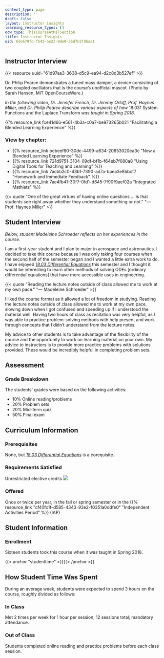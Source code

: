 ```yaml
---
content_type: page
description: ''
draft: false
layout: instructor_insights
learning_resource_types: []
ocw_type: ThisCourseAtMITSection
title: Instructor Insights
uid: 6de678fd-f542-ae23-9de0-55d7b2f9baa1
---
```

## Instructor Interview

{{< resource uuid="61d97aa3-3638-d5c9-ea94-d2c8d3b527ef" >}}

Dr. Philip Pearce demonstrates a tuned mass damper, a device consisting of two coupled oscillators that is the course’s unofficial mascot. (Photo by Sarah Hansen, MIT OpenCourseWare.)

*In the following video, Dr. Jennifer French, Dr. Jeremy Orloff, Prof. Haynes Miller, and Dr. Philip Pearce describe various aspects of how* 18.031 System Functions and the Laplace Transform *was taught in Spring 2018*.

{{% resource_link fce41d66-e561-4b3a-c0a7-be973265b021 "Facilitating a Blended Learning Experience" %}}

### View by chapter:

- {{% resource_link bcbeef60-30dc-4499-a634-20853020ea3c "Now a Blended Learning Experience" %}}
- {{% resource_link 721d9751-3104-09df-bf1b-f64eb7f080a8 "Using Digital Tools for Teaching and Learning" %}}
- {{% resource_link 7acbb2c0-43b1-7390-ad7a-baea3e8bbcf7 "Homework and Immediate Feedback" %}}
- {{% resource_link 7ae4fb41-30f7-0fd1-d645-7f90f9aef02a "Integrated Mathlets" %}}

{{< quote "One of the great virtues of having online questions … is that students see right away whether they understand something or not." "— Prof. Haynes Miller" >}}

## Student Interview

*Below, student Madeleine Schroeder reflects on her experiences in the course*.

I am a first-year student and I plan to major in aerospace and astronautics. I decided to take this course because I was only taking four courses when the second half of the semester began and I wanted a little extra work to do. I have enjoyed [*18.03 Differential Equations*](/courses/18-03sc-differential-equations-fall-2011) this semester and I thought it would be interesting to learn other methods of solving ODEs \[ordinary differential equations\] that have more accessible uses in engineering.

{{< quote "Reading the lecture notes outside of class allowed me to work at my own pace." "— Madeleine Schroeder" >}}

I liked the course format as it allowed a lot of freedom in studying. Reading the lecture notes outside of class allowed me to work at my own pace, slowing down when I got confused and speeding up if I understood the material well. Having two hours of class as recitation was very helpful, as I was able to practice problem-solving methods with help present and work through concepts that I didn’t understand from the lecture notes.

My advice to other students is to take advantage of the flexibility of the course and the opportunity to work on learning material on your own. My advice to instructors is to provide more practice problems with solutions provided. These would be incredibly helpful in completing problem sets.

## Assessment

### Grade Breakdown

The students' grades were based on the following activities:

- 10% Online reading/problems
- 20% Problem sets
- 20% Mid-term quiz
- 50% Final exam

## Curriculum Information

### Prerequisites

None, but [*18.03 Differential Equations*](/courses/18-03-differential-equations-spring-2010) is a corequisite.

### Requirements Satisfied

Unrestricted elective credits ![](/images/educator/icon-question-unrestrict.png)

### Offered

Once or twice per year, in the fall or spring semester or in the {{% resource_link "cf40fc1f-d585-4343-93e2-f0351a0ddfe0" "Independent Activities Period" %}} (IAP)

## Student Information

### Enrollment

Sixteen students took this course when it was taught in Spring 2018.

{{< anchor "studenttime" >}}{{< /anchor >}}

## How Student Time Was Spent

During an average week, students were expected to spend 3 hours on the course, roughly divided as follows:

### In Class

Met 2 times per week for 1 hour per session; 12 sessions total; mandatory attendance.

### Out of Class

Students completed online reading and practice problems before each class session.